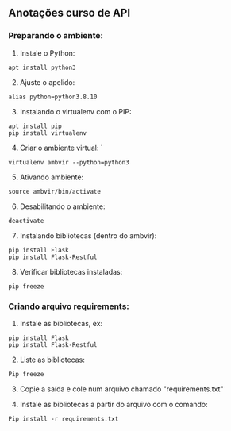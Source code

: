 ## Anotações curso de API

### Preparando o ambiente:

1. Instale o Python:

```
apt install python3
```

2. Ajuste o apelido:
```
alias python=python3.8.10
```
3. Instalando o virtualenv com o PIP:
```
apt install pip
pip install virtualenv
```
4. Criar o ambiente virtual:
`
```
virtualenv ambvir --python=python3
```

5. Ativando ambiente:

```
source ambvir/bin/activate
```

6. Desabilitando o ambiente:

```
deactivate
```

7. Instalando bibliotecas (dentro do ambvir):

```
pip install Flask
pip install Flask-Restful
```

8. Verificar bibliotecas instaladas:

```
pip freeze 
```

### Criando arquivo requirements:

1. Instale as bibliotecas, ex:

```
pip install Flask
pip install Flask-Restful
```

2. Liste as bibliotecas:

```
Pip freeze
```

3. Copie a saída e cole num arquivo chamado "requirements.txt"

4. Instale as bibliotecas a partir do arquivo com o comando:

```Pip install -r requirements.txt```